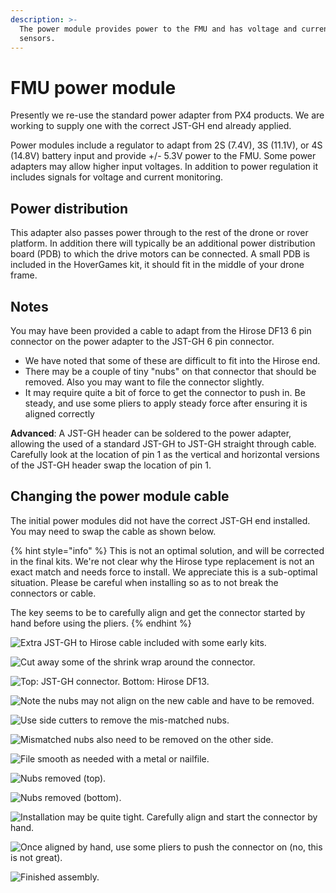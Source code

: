 ```yaml
---
description: >-
  The power module provides power to the FMU and has voltage and current
  sensors.
---
```


# FMU power module

Presently we re-use the standard power adapter from PX4 products. We are working to supply one with the correct JST-GH end already applied.

Power modules include a regulator to adapt from 2S \(7.4V\), 3S \(11.1V\), or 4S \(14.8V\) battery input and provide +/- 5.3V power to the FMU. Some power adapters may allow higher input voltages. In addition to power regulation it includes signals for voltage and current monitoring.

## Power distribution

This adapter also passes power through to the rest of the drone or rover platform. In addition there will typically be an additional power distribution board \(PDB\) to which the drive motors can be connected. A small PDB is included in the HoverGames kit, it should fit in the middle of your drone frame.

## Notes

You may have been provided a cable to adapt from the Hirose DF13 6 pin connector on the power adapter to the JST-GH 6 pin connector.

* We have noted that some of these are difficult to fit into the Hirose end.
* There may be a couple of tiny "nubs" on that connector that should be removed. Also you may want to file the connector slightly.
* It may require quite a bit of force to get the connector to push in. Be steady, and use some pliers to apply steady force after ensuring it is aligned correctly

**Advanced**: A JST-GH header can be soldered to the power adapter, allowing the used of a standard JST-GH to JST-GH straight through cable. Carefully look at the location of pin 1 as the vertical and horizontal versions of the JST-GH header swap the location of pin 1.

## Changing the power module cable

The initial power modules did not have the correct JST-GH end installed. You may need to swap the cable as shown below.

{% hint style="info" %}
This is not an optimal solution, and will be corrected in the final kits. We're not clear why the Hirose type replacement is not an exact match and needs force to install. We appreciate this is a sub-optimal situation. Please be careful when installing so as to not break the connectors or cable.

The key seems to be to carefully align and get the connector started by hand before using the pliers.
{% endhint %}

![Extra JST-GH to Hirose cable included with some early kits.](../../../.gitbook/assets/img_20180514_132829.jpg)

![Cut away some of the shrink wrap around the connector.](../../../.gitbook/assets/img_20180514_132859.jpg)

![Top: JST-GH connector. Bottom: Hirose DF13.](../../../.gitbook/assets/img_20180514_132936.jpg)

![Note the nubs may not align on the new cable and have to be removed.](../../../.gitbook/assets/img_20180514_132956.jpg)

![Use side cutters to remove the mis-matched nubs.](../../../.gitbook/assets/img_20180514_133132.jpg)

![Mismatched nubs also need to be removed on the other side.](../../../.gitbook/assets/img_20180514_133224.jpg)

![File smooth as needed with a metal or nailfile. ](../../../.gitbook/assets/img_20180514_133235.jpg)

![Nubs removed \(top\).](../../../.gitbook/assets/img_20180514_133401.jpg)

![Nubs removed \(bottom\).](../../../.gitbook/assets/img_20180514_133406.jpg)

![Installation may be quite tight. Carefully align and start the connector by hand.](../../../.gitbook/assets/img_20180514_133449.jpg)

![Once aligned by hand, use some pliers to push the connector on \(no, this is not great\).](../../../.gitbook/assets/img_20180514_133546.jpg)

![Finished assembly.](../../../.gitbook/assets/img_20180514_133622.jpg)

